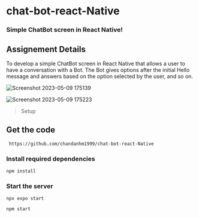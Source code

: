# chat-bot-react-Native

### Simple ChatBot screen in React Native!

## Assignement Details
 To develop a simple ChatBot screen in React Native that allows a user to have a conversation with a Bot. The Bot gives options after the initial Hello message and answers based on the option selected by the user, and so on.

![Screenshot 2023-05-09 175139](https://github.com/chandanhm1999/chat-bot-react-Native/assets/109410990/d4c3cf71-80a9-42bb-a4e9-c495951e9d55)

![Screenshot 2023-05-09 175223](https://github.com/chandanhm1999/chat-bot-react-Native/assets/109410990/bbc3ac47-bd08-4051-8b78-127762103202)

> Setup

## Get the code

```
 https://github.com/chandanhm1999/chat-bot-react-Native
 ```

### Install required dependencies

```
npm install
```

### Start the server

```
npx expo start
```

```
npm start
```
